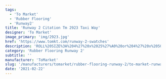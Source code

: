```yaml
---
tags:
  - 'To Market'
  - 'Rubber Flooring'
  - 'Runway2'
title: 'Runway 2 Citation Tm 2923 Taxi Way'
designer: 'To Market'
image_primary: 'img/2923.jpg'
href: 'https://www.tomkt.com/runway-2-swatches'
description: 'ROLL%20SIZE%3A%204%27%20x%2025%27%A0%20or%204%27%20x%2050%27'
category: 'Rubber Flooring Runway 2'
subtitle: ''
manufacturer: 'ToMarket'
slug: '/manufacturers/tomarket/rubber-flooring-runway-2/to-market-runway-2-citation-tm-2923-taxi-way'
date: '2021-02-22'
---
```

